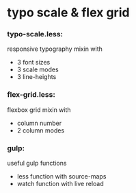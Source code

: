 # typo scale & flex grid

### typo-scale.less:
responsive typography mixin with
* 3 font sizes
* 3 scale modes
* 3 line-heights

### flex-grid.less:
flexbox grid mixin with
* column number
* 2 column modes

### gulp:
useful gulp functions
* less function with source-maps
* watch function with live reload